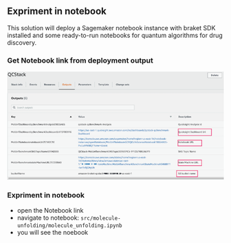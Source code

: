## Expriment in notebook

This solution will deploy a Sagemaker notebook instance with braket SDK installed and some ready-to-run notebooks for quantum algorithms for drug discovery.

### Get Notebook link from deployment output

![deployment output](../images/deploy_output.png)


### Expriment in notebook

- open the Notebook link
- navigate to notebook: `src/molecule-unfolding/molecule_unfolding.ipynb`
- you will see the noebook